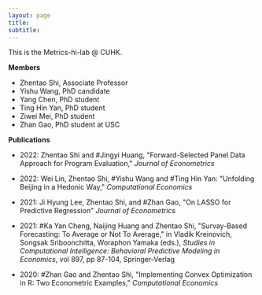 ```yaml
---
layout: page
title: 
subtitle:
---
```




This is the Metrics-hi-lab @ CUHK.



**Members**

* Zhentao Shi, Associate Professor
* Yishu Wang, PhD candidate
* Yang Chen, PhD student
* Ting Hin Yan, PhD student
* Ziwei Mei, PhD student
* Zhan Gao, PhD student at USC





**Publications**

* 2022: Zhentao Shi and #Jingyi Huang, "Forward-Selected Panel Data Approach for Program Evaluation," *Journal of Econometrics*
* 2022: Wei Lin, Zhentao Shi, #Yishu Wang and #Ting Hin Yan: "Unfolding Beijing in a Hedonic Way," *Computational Economics*


* 2021: Ji Hyung Lee, Zhentao Shi, and #Zhan Gao, "On LASSO for Predictive Regression" *Journal of Econometrics*


* 2021: #Ka Yan Cheng, Naijing Huang and Zhentao Shi, "Survay-Based Forecasting: To Average or Not To Average," in Vladik Kreinovich, Songsak Sriboonchitta, Woraphon Yamaka (eds.), *Studies in Computational Intelligence: Behavioral Predictive Modeling in Economics*, vol 897, pp 87-104, Springer-Verlag


* 2020: #Zhan Gao and Zhentao Shi,  "Implementing Convex Optimization in R: Two Econometric Examples," *Computational Economics*
